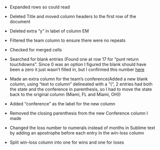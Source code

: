* Expanded rows so could read

* Deleted Title and moved column headers to the first row of the document


* Deleted extra “y” in label of column EM


* Filtered the team column to ensure there were no repeats

* Checked for merged cells
* Searched for blank entries (Found one at row 17 for “punt return touchdowns”. Since 0 was an option I figured the blank should have been a zero it just wasn’t filled in, but I confirmed this number [here](https://www.sports-reference.com/cfb/schools/buffalo/2019.html)

* Made an extra column for the team’s conference(Added a new blank column, using “text to column” delineated with a “(“, 2 entries had both the state and the conference in parenthesis, so I had to move the state back to the original column (Miami, FL and Miami, OH))

* Added “conference” as the label for the new column

* Removed the closing parenthesis from the new Conference column I made

* Changed the loss number to numerals instead of months in Sublime text by adding an apostrophe before each entry in the win-loss column

* Split win-loss column into one for wins and one for loses 
